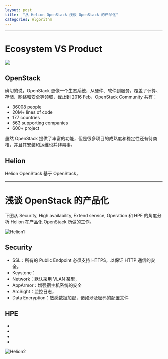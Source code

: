 ```yaml
---
layout: post
title:  "从 Helion OpenStack 浅谈 OpenStack 的产品化"
categories: Algorithm
---
```


-------------

# Ecosystem VS Product

![](http://7xp2eu.com1.z0.glb.clouddn.com/EcosystemandProduct.png)

## OpenStack

确切的说，OpenStack 更像一个生态系统，从硬件、软件到服务，覆盖了计算、存储、网络和安全等领域，截止到 2016 Feb，OpenStack Community 共有：

- 36008 people
- 20M+ lines of code
- 177 countries
- 563 supporting companies
- 600+ project

虽然 OpenStack 提供了丰富的功能，但是很多项目的成熟度和稳定性还有待商榷，并且其安装和运维也并非易事。

## Helion

Helion OpenStack 基于 OpenStack，

-------------

# 浅谈 OpenStack 的产品化

下图从 Security, High availability, Extend service, Operation 和 HPE 的角度分析 Helion 在产品化 OpenStack 所做的工作。

![Helion1](http://7xp2eu.com1.z0.glb.clouddn.com/Helion1.png)

## Security

- SSL：所有的 Public Endpoint 必须支持 HTTPS，以保证 HTTP 通信的安全。
- Keystone：
- Network：默认采用 VLAN 某型，
- AppArmor：增强宿主机系统的安全
- ArcSight：监控日志，
- Data Encryption：敏感数据加密，诸如涉及密码的配置文件

## HPE

-
-
-
-

![Helion2](http://7xp2eu.com1.z0.glb.clouddn.com/Helion2.png)
